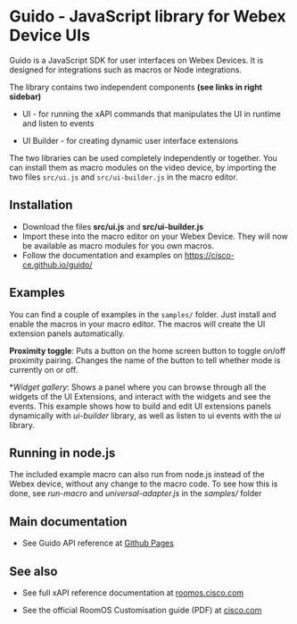 # Guido - JavaScript library for Webex Device UIs

Guido is a JavaScript SDK for user interfaces on Webex Devices. It is designed for integrations such as macros or Node integrations.

The library contains two independent components **(see links in right sidebar)**

* UI - for running the xAPI commands that manipulates the UI in runtime and listen to events

* UI Builder - for creating dynamic user interface extensions

The two libraries can be used completely independently or together. You can install them as macro modules on the video device, by importing the two files `src/ui.js` and `src/ui-builder.js` in the macro editor.

## Installation

* Download the files **src/ui.js** and **src/ui-builder.js**
* Import these into the macro editor on your Webex Device. They will now be available as macro modules for you own macros.
* Follow the documentation and examples on https://cisco-ce.github.io/guido/

## Examples

You can find a couple of examples in the `samples/` folder. Just install and enable the macros in your macro editor. The macros will create the UI extension panels automatically.

**Proximity toggle**: Puts a button on the home screen button to toggle on/off proximity pairing. Changes the name of the button to tell whether mode is currently on or off.

**Widget gallery*: Shows a panel where you can browse through all the widgets of the UI Extensions, and interact with the widgets and see the events. This example shows how to build and edit UI extensions panels dynamically with *ui-builder* library, as well as listen to ui events with the *ui* library.

## Running in node.js

The included example macro can also run from node.js instead of the Webex device, without any change to the macro code.
To see how this is done, see *run-macro* and *universal-adapter.js* in the *samples/* folder

## Main documentation

* See Guido API reference at [Github Pages](https://cisco-ce.github.io/guido/)

## See also

* See full xAPI reference documentation at [roomos.cisco.com](https://roomos.cisco.com/xapi)

* See the official RoomOS Customisation guide (PDF) at [cisco.com](https://www.cisco.com/c/en/us/support/collaboration-endpoints/telepresence-quick-set-series/products-installation-and-configuration-guides-list.html)